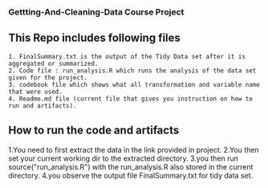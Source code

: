 ### Gettting-And-Cleaning-Data Course Project

## This Repo includes following files

    1. FinalSummary.txt is the output of the Tidy Data set after it is aggregated or summarized.
    2. Code file : run_analysis.R which runs the analysis of the data set given for the project.
    3. codebook file which shows what all transformation and variable name that were used.
    4. Readme.md file (current file that gives you instruction on how to run and artifacts).



## How to run the code and artifacts

   1.You need to first extract the data in the link provided in project.
   2.You then set your current working dir to the extracted directory.
   3.you then run source("run_analysis.R")  with the run_analysis.R also stored in the current directory.
   4.you observe the output file FinalSummary.txt for tidy data set.


